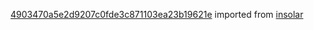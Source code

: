 [4903470a5e2d9207c0fde3c871103ea23b19621e](https://github.com/insolar/insolar/commit/4903470a5e2d9207c0fde3c871103ea23b19621e) imported from [insolar](https://github.com/insolar/insolar)

